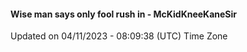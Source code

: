 #### Wise man says only fool rush in - McKidKneeKaneSir
Updated on 04/11/2023 - 08:09:38 (UTC) Time Zone
